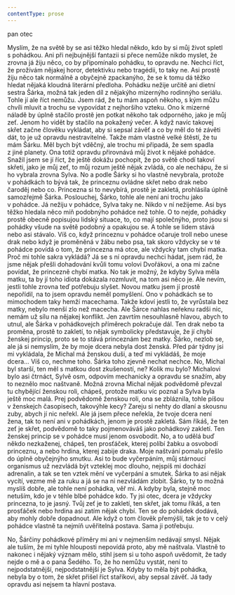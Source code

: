 ```yaml
---
contentType: prose
---
```


<section>

pan otec

Myslím, že na světě by se asi těžko hledal někdo, kdo by si můj život spletl s pohádkou. Ani při nejbujnější fantazii si přece nemůže nikdo myslet, že zrovna já žiju něco, co by připomínalo pohádku, to opravdu ne. Nechci říct, že prožívám nějakej horor, detektivku nebo tragédii, to taky ne. Asi prostě žiju něco tak normálně a obyčejně zpackanýho, že se k tomu dá těžko hledat nějaká kloudná literární předloha. Pohádku nežije určitě ani dietní sestra Šárka, možná tak jeden díl z nějakýho mizernýho rodinnýho seriálu. Tohle jí ale říct nemůžu. Jsem rád, že tu mám aspoň někoho, s kým můžu chvíli mluvit a trochu se vypovídat z nejhoršího vzteku. Ono k mizerné náladě by úplně stačilo prostě jen potkat někoho tak odporného, jako je můj zeť. Jenom ho vidět by stačilo na pokažený večer. A když navíc takovej skřet začne člověku vykládat, aby si sepsal závěť a co by měl do té závěti dát, to je už opravdu nestravitelné. Takže mám vlastně velké štěstí, že tu mám Šárku. Měl bych být vděčný, ale trochu mi připadá, že sem spadla z jiné planety. Ona totiž opravdu přirovnává můj život k nějaké pohádce. Snažil jsem se jí říct, že ještě dokážu pochopit, že po světě chodí takoví skřeti, jako je můj zeť, to můj rozum ještě nějak zvládá, co ale nechápu, že si ho vybrala zrovna Sylva. No a podle Šárky si ho vlastně nevybrala, protože v pohádkách to bývá tak, že princeznu ovládne skřet nebo drak nebo čaroděj nebo co. Princezna si to nevybírá, prostě je zakletá, prohlásila úplně samozřejmě Šárka. Poslouchej, Šárko, tohle ale není ani trochu jako v pohádce. Já nežiju v pohádce, Sylva taky ne. Nikdo v ní nežijeme. Asi bys těžko hledala něco míň podobnýho pohádce než tohle. O to nejde, pohádky prostě obecně popisujou lidský situace, to, co mají společnýho, proto jsou si pohádky všude na světě podobný a opakujou se. A tohle se lidem stává nebo asi stávalo. Víš co, když princeznu v pohádce očaruje troll nebo unese drak nebo když je proměněná v žábu nebo psa, tak skoro vždycky se v té pohádce povídá o tom, že princezna má otce, ale vždycky tam chybí matka. Proč mi tohle sakra vykládá? Já se s ní opravdu nechci hádat, jsem rád, že jsme nějak přešli dohadování kvůli tomu volovi Dvořákovi, a ona mi začne povídat, že princezně chybí matka. No tak je možný, že kdyby Sylva měla matku, ta by jí toho idiota dokázala rozmluvit, na tom asi něco je. Ale nevím, jestli tohle zrovna teď potřebuju slyšet. Novou matku jsem jí prostě nepořídil, na to jsem opravdu neměl pomyšlení. Ono v pohádkách se to mimochodem taky hemží macechama. Takže kdoví jestli to, že vyrůstala bez matky, nebylo menší zlo než macecha. Ale Šárce nahlas neřeknu radši nic, nemám už sílu na nějakej konflikt. Jen zavrtím nesouhlasně hlavou, abych to utnul, ale Šárka v pohádkovejch příměrech pokračuje dál. Ten drak nebo ta proměna, prostě to zakletí, to nějak symbolicky představuje, že jí chybí ženskej princip, proto se to stává princeznám bez matky. Šárko, nezlob se, ale já si nemyslím, že by moje dcera nebyla dost ženská. Před pár týdny jsi mi vykládala, že Michal má ženskou duši, a teď mi vykládáš, že moje dcera… Víš co, nechme toho. Šárka toho zjevně nechat nechce. No, Michal byl starší, ten měl s matkou dost zkušeností, ne? Kolik mu bylo? Michalovi bylo asi čtrnáct, Sylvě osm, odpovím mechanicky a opravdu se snažím, aby to neznělo moc naštvaně. Možná zrovna Michal nějak podvědomě převzal tu chybějící ženskou roli, chápeš, protože matku víc poznal a Sylva byla ještě moc malá. Prej podvědomě ženskou roli, ona se zbláznila, tohle píšou v ženskejch časopisech, takovýhle kecy? Zareju si nehty do dlaní a skousnu zuby, abych jí nic neřekl. Ale já jsem přece neřekla, že tvoje dcera není žena, tak to není ani v pohádkách, jenom je prostě zakletá. Sám říkáš, že ten zeť je skřet, podvědomě to taky pojmenováváš jako pohádkový zakletí. Ten ženskej princip se v pohádce musí jenom osvobodit. No, a to udělá buď někdo nezkaženej, chápeš, ten prosťáček, kterej políbí žabku a osvobodí princeznu, a nebo hrdina, kterej zabije draka. Moje naštvání pomalu přešlo do úplně obyčejnýho smutku. Asi to bude vyčerpáním, můj stárnoucí organismus už nezvládá být vzteklej moc dlouho, nejspíš mi dochází adrenalin, a tak se ten vztek mění ve vyčerpání a smutek. Šárka to asi nějak vycítí, vezme mě za ruku a já se na ni nezvládám zlobit. Šárko, ty to možná myslíš dobře, ale tohle není pohádka, věř mi. A kdyby byla, stejně moc netuším, kdo je v téhle blbé pohádce kdo. Ty jsi otec, dcera je vždycky princezna, to je jasný. Tvůj zeť je to zakletí, ten skřet, jak tomu říkáš, a ten prosťáček nebo hrdina asi zatím nějak chybí. Ten se do pohádek dodává, aby mohly dobře dopadnout. Ale když o tom člověk přemýšlí, tak je to v celý pohádce vlastně ta nejmíň uvěřitelná postava. Sama ji potřebuju.

No, Šárčiny pohádkové příměry mi ani v nejmenším nedávají smysl. Nějak ale tuším, že mi tyhle hlouposti nepovídá proto, aby mě naštvala. Vlastně to nakonec i nějaký význam mělo, stihl jsem si u toho aspoň uvědomit, že tady nejde o mě a o pana Šedého. To, že ho nemůžu vystát, není to nejpodstatnější, nejpodstatnější je Sylva. Kdyby to měla být pohádka, nebyla by o tom, že skřet přišel říct staříkovi, aby sepsal závěť. Já tady opravdu asi nejsem ta hlavní postava.

</section>
